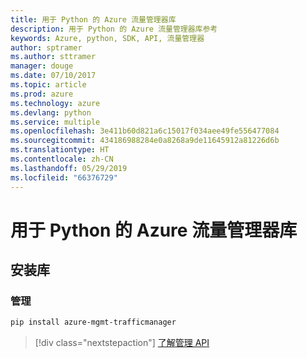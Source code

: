 ```yaml
---
title: 用于 Python 的 Azure 流量管理器库
description: 用于 Python 的 Azure 流量管理器库参考
keywords: Azure, python, SDK, API, 流量管理器
author: sptramer
ms.author: sttramer
manager: douge
ms.date: 07/10/2017
ms.topic: article
ms.prod: azure
ms.technology: azure
ms.devlang: python
ms.service: multiple
ms.openlocfilehash: 3e411b60d821a6c15017f034aee49fe556477084
ms.sourcegitcommit: 434186988284e0a8268a9de11645912a81226d6b
ms.translationtype: HT
ms.contentlocale: zh-CN
ms.lasthandoff: 05/29/2019
ms.locfileid: "66376729"
---
```

# <a name="azure-traffic-manager-libraries-for-python"></a>用于 Python 的 Azure 流量管理器库

## <a name="install-the-libraries"></a>安装库

### <a name="management"></a>管理

```bash
pip install azure-mgmt-trafficmanager
```

> [!div class="nextstepaction"]
> [了解管理 API](/python/api/overview/azure/trafficmanager/management)
